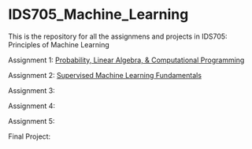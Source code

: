 # IDS705_Machine_Learning

This is the repository for all the assignmens and projects in IDS705: Principles of Machine Learning

Assignment 1: [Probability, Linear Algebra, & Computational Programming](https://github.com/YZhu0225/IDS705_Machine_Learning/tree/main/Probability%2C%20Linear%20Algebra%2C%20%26%20Computational%20Programming)

Assignment 2: [Supervised Machine Learning Fundamentals](https://github.com/YZhu0225/IDS705_Machine_Learning/tree/main/Supervised%20Machine%20Learning%20Fundamentals)

Assignment 3: 

Assignment 4: 

Assignment 5: 

Final Project: 
